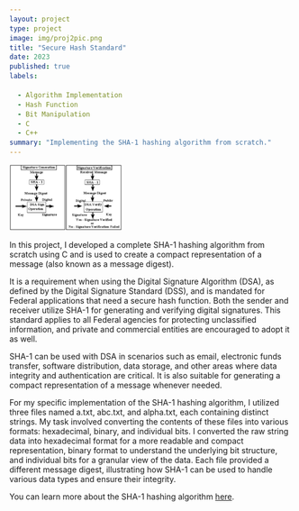```yaml
---
layout: project
type: project
image: img/proj2pic.png
title: "Secure Hash Standard"
date: 2023
published: true
labels:

  - Algorithm Implementation
  - Hash Function
  - Bit Manipulation
  - C
  - C++
summary: "Implementing the SHA-1 hashing algorithm from scratch."
---
```


<div class="text-center p-4">
  <img width="200px" src="../img/sha1.png" class="img-thumbnail" >
  
</div>

In this project, I developed a complete SHA-1 hashing algorithm from scratch using C and is used to create a compact representation of a message (also known as a message digest).

It is a requirement when using the Digital Signature Algorithm (DSA), as defined by the Digital Signature Standard (DSS), and is mandated for Federal applications that need a secure hash function. Both the sender and receiver utilize SHA-1 for generating and verifying digital signatures. This standard applies to all Federal agencies for protecting unclassified information, and private and commercial entities are encouraged to adopt it as well.

SHA-1 can be used with DSA in scenarios such as email, electronic funds transfer, software distribution, data storage, and other areas where data integrity and authentication are critical. It is also suitable for generating a compact representation of a message whenever needed. 

For my specific implementation of the SHA-1 hashing algorithm, I utilized three files named a.txt, abc.txt, and alpha.txt, each containing distinct strings. My task involved converting the contents of these files into various formats: hexadecimal, binary, and individual bits. I converted the raw string data into hexadecimal format for a more readable and compact representation, binary format to understand the underlying bit structure, and individual bits for a granular view of the data. Each file provided a different message digest, illustrating how SHA-1 can be used to handle various data types and ensure their integrity.



You can learn more about the SHA-1 hashing algorithm [here](https://csrc.nist.gov/pubs/fips/180-1/final).
